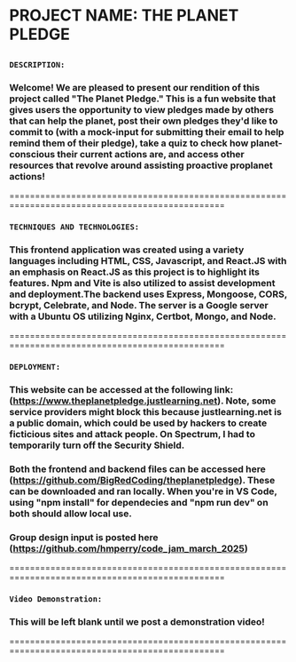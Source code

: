 # PROJECT NAME: THE PLANET PLEDGE

##

### **`DESCRIPTION:`**

### Welcome! We are pleased to present our rendition of this project called "The Planet Pledge." This is a fun website that gives users the opportunity to view pledges made by others that can help the planet, post their own pledges they'd like to commit to (with a mock-input for submitting their email to help remind them of their pledge), take a quiz to check how planet-conscious their current actions are, and access other resources that revolve around assisting proactive proplanet actions!

================================================================================================

### **`TECHNIQUES AND TECHNOLOGIES:`**

### This frontend application was created using a variety languages including HTML, CSS, Javascript, and React.JS with an emphasis on React.JS as this project is to highlight its features. Npm and Vite is also utilized to assist development and deployment.The backend uses Express, Mongoose, CORS, bcrypt, Celebrate, and Node. The server is a Google server with a Ubuntu OS utilizing Nginx, Certbot, Mongo, and Node.

================================================================================================

### **`DEPLOYMENT:`**

### This website can be accessed at the following link: (https://www.theplanetpledge.justlearning.net). Note, some service providers might block this because justlearning.net is a public domain, which could be used by hackers to create ficticious sites and attack people. On Spectrum, I had to temporarily turn off the Security Shield.

### Both the frontend and backend files can be accessed here (https://github.com/BigRedCoding/theplanetpledge). These can be downloaded and ran locally. When you're in VS Code, using "npm install" for dependecies and "npm run dev" on both should allow local use.

### Group design input is posted here (https://github.com/hmperry/code_jam_march_2025)

================================================================================================

### **`Video Demonstration:`**

### This will be left blank until we post a demonstration video!

================================================================================================
